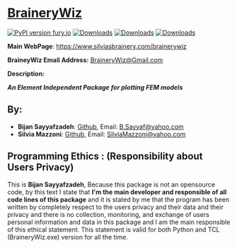 # [BraineryWiz](https://www.silviasbrainery.com/brainerywiz)

[![PyPI version fury.io](https://badge.fury.io/py/BraineryWiz.svg)](https://pypi.python.org/pypi/BraineryWiz/)
[![Downloads](https://pepy.tech/badge/BraineryWiz)](https://pepy.tech/project/BraineryWiz)
[![Downloads](https://pepy.tech/badge/BraineryWiz/month)](https://pepy.tech/project/BraineryWiz)
[![Downloads](https://pepy.tech/badge/BraineryWiz/week)](https://pepy.tech/project/BraineryWiz)

**Main WebPage**: https://www.silviasbrainery.com/brainerywiz

**BraineyWiz Email Address:** <BraineryWiz@Gmail.com>


**Description:**

***An Element Independent Package for plotting FEM models***

## By: 

- **Bijan Sayyafzadeh**: [Github](https://github.com/BijanSeif), Email: <B.Sayyaf@yahoo.com>
- **Silvia Mazzoni**: [Github](https://github.com/silviamazzoni), Email: <SilviaMazzoni@yahoo.com>

## Programming Ethics : (Responsibility about Users Privacy)
This is **Bijan Sayyafzadeh**, Because this package is not an opensource code, by this text I state that **I'm the main developer and responsible of all code lines of this package** and it is stated by me that the program has been written by completely respect to the users privacy and their data and their privacy and there is no collection, monitoring, and exchange of users personal information and data in this package and I am the main responsible of this ethical statement. This statement is valid for both Python and TCL (BraineryWiz.exe) version for all the time.

